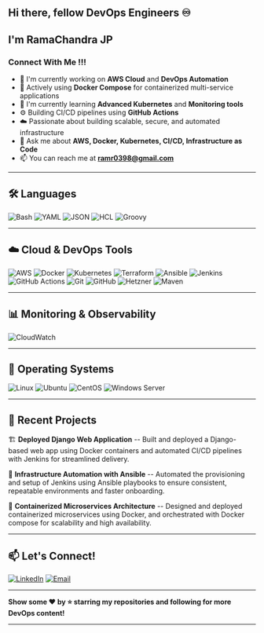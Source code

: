 ## Hi there, fellow DevOps Engineers ♾️

## I'm RamaChandra JP

### Connect With Me !!!

- 🔭 I'm currently working on **AWS Cloud** and **DevOps Automation**
- 🐳 Actively using **Docker Compose** for containerized multi-service applications 
- 🌱 I'm currently learning **Advanced Kubernetes** and **Monitoring tools**
- ⚙️ Building CI/CD pipelines using **GitHub Actions**
- ☁️ Passionate about building scalable, secure, and automated infrastructure
- 💬 Ask me about **AWS, Docker, Kubernetes, CI/CD, Infrastructure as Code**
- 📫 You can reach me at **ramr0398@gmail.com**

---

## 🛠️ Languages

![Bash](https://img.shields.io/badge/-Bash-4EAA25?style=flat-square&logo=gnu-bash&logoColor=white)
![YAML](https://img.shields.io/badge/-YAML-CB171E?style=flat-square&logo=yaml&logoColor=white)
![JSON](https://img.shields.io/badge/-JSON-000000?style=flat-square&logo=json&logoColor=white)
![HCL](https://img.shields.io/badge/-HCL-623CE4?style=flat-square&logo=terraform&logoColor=white)
![Groovy](https://img.shields.io/badge/-Groovy-4298B8?style=flat-square&logo=apache-groovy&logoColor=white)


---

## ☁️ Cloud & DevOps Tools

![AWS](https://img.shields.io/badge/-AWS-232F3E?style=flat-square&logo=amazon-aws&logoColor=white)
![Docker](https://img.shields.io/badge/-Docker-2496ED?style=flat-square&logo=docker&logoColor=white)
![Kubernetes](https://img.shields.io/badge/-Kubernetes-326CE5?style=flat-square&logo=kubernetes&logoColor=white)
![Terraform](https://img.shields.io/badge/-Terraform-623CE4?style=flat-square&logo=terraform&logoColor=white)
![Ansible](https://img.shields.io/badge/-Ansible-EE0000?style=flat-square&logo=ansible&logoColor=white)
![Jenkins](https://img.shields.io/badge/-Jenkins-D24939?style=flat-square&logo=jenkins&logoColor=white)
![GitHub Actions](https://img.shields.io/badge/-GitHub%20Actions-2088FF?style=flat-square&logo=github-actions&logoColor=white)
![Git](https://img.shields.io/badge/-Git-F05032?style=flat-square&logo=git&logoColor=white)
![GitHub](https://img.shields.io/badge/-GitHub-181717?style=flat-square&logo=github&logoColor=white)
![Hetzner](https://img.shields.io/badge/-Hetzner-D50C2D?style=flat-square&logo=hetzner&logoColor=white)
![Maven](https://img.shields.io/badge/-Maven-C71A36?style=flat-square&logo=apache-maven&logoColor=white)


---

## 📊 Monitoring & Observability

![CloudWatch](https://img.shields.io/badge/-CloudWatch-232F3E?style=flat-square&logo=amazon-aws&logoColor=white)

---

## 🐧 Operating Systems

![Linux](https://img.shields.io/badge/-Linux-FCC624?style=flat-square&logo=linux&logoColor=black)
![Ubuntu](https://img.shields.io/badge/-Ubuntu-E95420?style=flat-square&logo=ubuntu&logoColor=white)
![CentOS](https://img.shields.io/badge/-CentOS-262577?style=flat-square&logo=centos&logoColor=white)
![Windows Server](https://img.shields.io/badge/-Windows%20Server-0078D6?style=flat-square&logo=windows&logoColor=white)

---

## 🚀 Recent Projects

🏗️ **Deployed Django Web Application** --
Built and deployed a Django-based web app using Docker containers and automated CI/CD pipelines with Jenkins for streamlined delivery.

🔄 **Infrastructure Automation with Ansible** --
Automated the provisioning and setup of Jenkins using Ansible playbooks to ensure consistent, repeatable environments and faster onboarding.

🐳 **Containerized Microservices Architecture** --
Designed and deployed containerized microservices using Docker, and orchestrated with Docker compose for scalability and high availability.

---

## 📫 Let's Connect!

[![LinkedIn](https://img.shields.io/badge/-LinkedIn-0077B5?style=flat-square&logo=linkedin&logoColor=white)](https://in.linkedin.com/in/ramachandra-j-p-8a6a531b0)
[![Email](https://img.shields.io/badge/-Email-D14836?style=flat-square&logo=gmail&logoColor=white)](mailto:ramr0398@gmai.com)

---

**Show some ❤️ by ⭐ starring my repositories and following for more DevOps content!**

---

